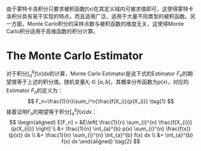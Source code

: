 
由于蒙特卡洛积分只要求被积函数$f(x)$在其定义域内可被求值即可，这使得蒙特卡洛积分具有易于实现的特点，而且适用广泛，适用于大量不同类型的被积函数。另一方面，Monte Carlo积分的采样点数与被积函数的维度无关，这使得Monte Carlo积分适用于高维函数的积分计算。

# The Monte Carlo Estimator
对于积分$\int_a^b f(x) dx$的计算，Monte Carlo Estimator是说下式的Estimator $F_n$的期望值等于上述的积分值。随机变量$X_i\in[a,b]$，其概率分布函数为$p(x)$，对应的Estimator $F_n$的定义为：
$$
F_n=\frac{1}{n}\sum_i^n{\frac{f(X_i)}{p(X_i)}} \tag{1}
$$接着证明$F_n$的期望等于积分$\int_a^b f(x) dx$：
$$
\begin{aligned}
E[F_n] = &E\left[ \frac{1}{n} \sum_{i}^{n} \frac{f(X_{i})}{p(X_{i})} \right] \\
  &= \frac{1}{n} \int_{a}^{b} p(x) \sum_{i}^{n} \frac{f(x)}{p(x)} dx \\
  &= \frac{1}{n} \sum_{i}^{n} \int_{a}^{b} f(x) dx \\
  &= \int_{a}^{b} f(x) dx 
\end{aligned} \tag{2}
$$



